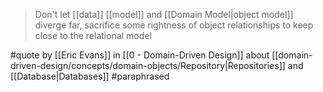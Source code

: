 > Don't let [[data]] [[model]] and [[Domain Model|object model]] diverge far, sacrifice some rightness of object relationships to keep close to the relational model

#quote by [[Eric Evans]] in [[0 - Domain-Driven Design]] about [[domain-driven-design/concepts/domain-objects/Repository|Repositories]] and [[Database|Databases]] #paraphrased 